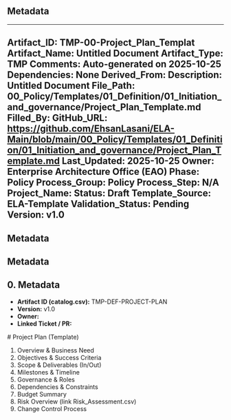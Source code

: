 ## Metadata
---
Artifact_ID: TMP-00-Project_Plan_Templat
Artifact_Name: Untitled Document
Artifact_Type: TMP
Comments: Auto-generated on 2025-10-25
Dependencies: None
Derived_From: 
Description: Untitled Document
File_Path: 00_Policy/Templates/01_Definition/01_Initiation_and_governance/Project_Plan_Template.md
Filled_By: 
GitHub_URL: https://github.com/EhsanLasani/ELA-Main/blob/main/00_Policy/Templates/01_Definition/01_Initiation_and_governance/Project_Plan_Template.md
Last_Updated: 2025-10-25
Owner: Enterprise Architecture Office (EAO)
Phase: Policy
Process_Group: Policy
Process_Step: N/A
Project_Name: 
Status: Draft
Template_Source: ELA-Template
Validation_Status: Pending
Version: v1.0
---
## Metadata
## Metadata
## 0. Metadata
- **Artifact ID (catalog.csv):** TMP-DEF-PROJECT-PLAN
- **Version:** v1.0
- **Owner:** 
- **Linked Ticket / PR:** 

﻿# Project Plan (Template)
1. Overview & Business Need
2. Objectives & Success Criteria
3. Scope & Deliverables (In/Out)
4. Milestones & Timeline
5. Governance & Roles
6. Dependencies & Constraints
7. Budget Summary
8. Risk Overview (link Risk_Assessment.csv)
9. Change Control Process
